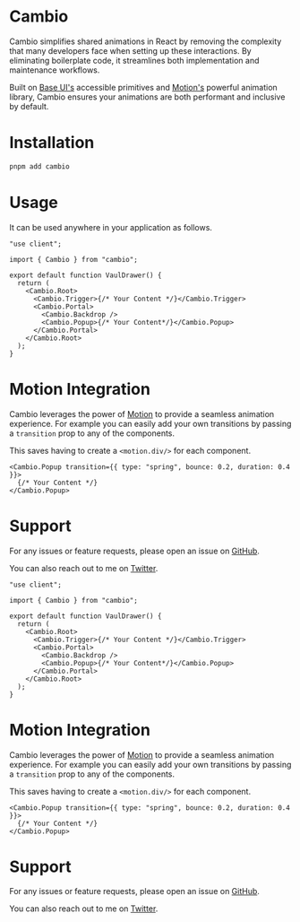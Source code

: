 # Cambio

Cambio simplifies shared animations in React by removing the complexity that many developers face when setting up these interactions. By eliminating boilerplate code, it streamlines both implementation and maintenance workflows.

Built on [Base UI's](https://base-ui.com/) accessible primitives and [Motion's](https://motion.dev/) powerful animation library, Cambio ensures your animations are both performant and inclusive by default.

# Installation

```bash
pnpm add cambio
```

# Usage

It can be used anywhere in your application as follows.

```tsx
"use client";

import { Cambio } from "cambio";

export default function VaulDrawer() {
  return (
    <Cambio.Root>
      <Cambio.Trigger>{/* Your Content */}</Cambio.Trigger>
      <Cambio.Portal>
        <Cambio.Backdrop />
        <Cambio.Popup>{/* Your Content*/}</Cambio.Popup>
      </Cambio.Portal>
    </Cambio.Root>
  );
}
```

# Motion Integration

Cambio leverages the power of [Motion](https://motion.dev/) to provide a seamless animation experience.
For example you can easily add your own transitions by passing a `transition` prop to any of the components.

This saves having to create a `<motion.div/>` for each component.

```tsx lineNumbers
<Cambio.Popup transition={{ type: "spring", bounce: 0.2, duration: 0.4 }}>
  {/* Your Content */}
</Cambio.Popup>
```

# Support

For any issues or feature requests, please open an issue on [GitHub](https://github.com/raphaelsalaja/cambio).

You can also reach out to me on [Twitter](https://x.com/raphaelsalaja).

```tsx
"use client";

import { Cambio } from "cambio";

export default function VaulDrawer() {
  return (
    <Cambio.Root>
      <Cambio.Trigger>{/* Your Content */}</Cambio.Trigger>
      <Cambio.Portal>
        <Cambio.Backdrop />
        <Cambio.Popup>{/* Your Content*/}</Cambio.Popup>
      </Cambio.Portal>
    </Cambio.Root>
  );
}
```

# Motion Integration

Cambio leverages the power of [Motion](https://motion.dev/) to provide a seamless animation experience.
For example you can easily add your own transitions by passing a `transition` prop to any of the components.

This saves having to create a `<motion.div/>` for each component.

```tsx lineNumbers
<Cambio.Popup transition={{ type: "spring", bounce: 0.2, duration: 0.4 }}>
  {/* Your Content */}
</Cambio.Popup>
```

# Support

For any issues or feature requests, please open an issue on [GitHub](https://github.com/raphaelsalaja/cambio).

You can also reach out to me on [Twitter](https://x.com/raphaelsalaja).
